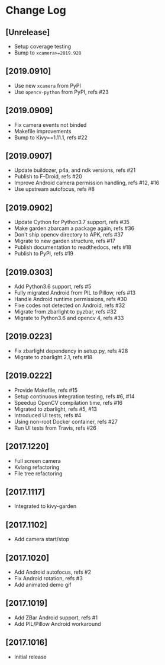 # Change Log

## [Unrelease]

  - Setup coverage testing
  - Bump to `xcamera>=2019.928`

## [2019.0910]

  - Use new `xcamera` from PyPI
  - Use `opencv-python` from PyPI, refs #23

## [2019.0909]

  - Fix camera events not binded
  - Makefile improvements
  - Bump to Kivy==1.11.1, refs #22

## [2019.0907]

  - Update buildozer, p4a, and ndk versions, refs #21
  - Publish to F-Droid, refs #20
  - Improve Android camera permission handling, refs #12, #16
  - Use upstream autofocus, refs #8

## [2019.0902]

  - Update Cython for Python3.7 support, refs #35
  - Make garden.zbarcam a package again, refs #36
  - Don't ship opencv directory to APK, refs #37
  - Migrate to new garden structure, refs #17
  - Publish documentation to readthedocs, refs #18
  - Publish to PyPI, refs #19

## [2019.0303]

  - Add Python3.6 support, refs #5
  - Fully migrated Android from PIL to Pillow, refs #13
  - Handle Android runtime permissions, refs #30
  - Fixe codes not detected on Android, refs #32
  - Migrate from zbarlight to pyzbar, refs #32
  - Migrate to Python3.6 and opencv 4, refs #33

## [2019.0223]

  - Fix zbarlight dependency in setup.py, refs #28
  - Migrate to zbarlight 2.1, refs #18

## [2019.0222]

  - Provide Makefile, refs #15
  - Setup continuous integration testing, refs #6, #14
  - Speedup OpenCV compilation time, refs #16
  - Migrated to zbarlight, refs #5, #13
  - Introduced UI tests, refs #4
  - Using non-root Docker container, refs #27
  - Run UI tests from Travis, refs #26

## [2017.1220]

  - Full screen camera
  - Kvlang refactoring
  - File tree refactoring

## [2017.1117]

  - Integrated to kivy-garden

## [2017.1102]

  - Add camera start/stop

## [2017.1020]

  - Add Android autofocus, refs #2
  - Fix Android rotation, refs #3
  - Add animated demo gif

## [2017.1019]

  - Add ZBar Android support, refs #1
  - Add PIL/Pillow Android workaround

## [2017.1016]

  - Initial release
